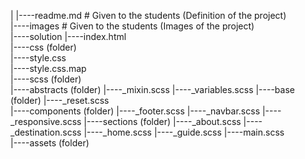 
|
|----readme.md         # Given to the students (Definition of the project)          
|----images            # Given to the students (Images of the project)   
|----solution
        |----index.html  
        |----css (folder)   
              |----style.css  
              |----style.css.map  
        |----scss (folder)   
              |----abstracts (folder) 
                    |----_mixin.scss 
                    |----_variables.scss 
              |----base (folder) 
                    |----_reset.scss               
              |----components (folder) 
                    |----_footer.scss 
                    |----_navbar.scss 
                    |----_responsive.scss 
              |----sections (folder) 
                    |----_about.scss 
                    |----_destination.scss 
                    |----_home.scss 
                    |----_guide.scss 
              |----main.scss  
        |----assets (folder)
```

